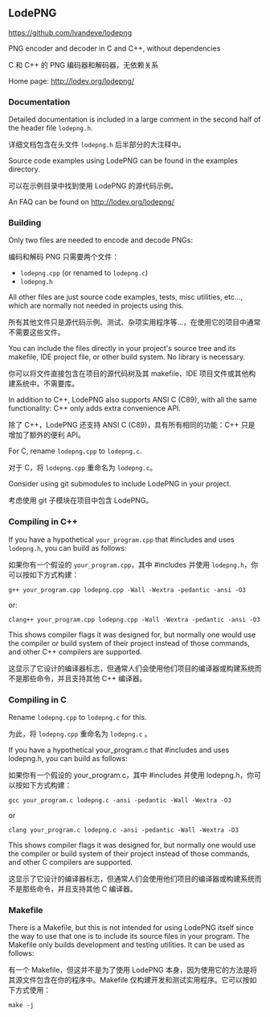 ## LodePNG

https://github.com/lvandeve/lodepng

PNG encoder and decoder in C and C++, without dependencies

C 和 C++ 的 PNG 编码器和解码器，无依赖关系

Home page: http://lodev.org/lodepng/

### Documentation

Detailed documentation is included in a large comment in the second half of the header file `lodepng.h`.

详细文档包含在头文件 `lodepng.h` 后半部分的大注释中。

Source code examples using LodePNG can be found in the examples directory.

可以在示例目录中找到使用 LodePNG 的源代码示例。

An FAQ can be found on http://lodev.org/lodepng/

### Building

Only two files are needed to encode and decode PNGs:

编码和解码 PNG 只需要两个文件：

- `lodepng.cpp` (or renamed to `lodepng.c`)
- `lodepng.h`

All other files are just source code examples, tests, misc utilities, etc..., which are normally not needed in projects using this.

所有其他文件只是源代码示例、测试、杂项实用程序等...，在使用它的项目中通常不需要这些文件。

You can include the files directly in your project's source tree and its makefile, IDE project file, or other build system. No library is necessary.

你可以将文件直接包含在项目的源代码树及其 makefile、IDE 项目文件或其他构建系统中。不需要库。

In addition to C++, LodePNG also supports ANSI C (C89), with all the same functionality: C++ only adds extra convenience API.

除了 C++，LodePNG 还支持 ANSI C (C89)，具有所有相同的功能：C++ 只是增加了额外的便利 API。

For C, rename `lodepng.cpp` to `lodepng.c`.

对于 C，将 `lodepng.cpp` 重命名为 `lodepng.c`。

Consider using git submodules to include LodePNG in your project.

考虑使用 git 子模块在项目中包含 LodePNG。

### Compiling in C++

If you have a hypothetical `your_program.cpp` that #includes and uses `lodepng.h`, you can build as follows:

如果你有一个假设的 `your_program.cpp`，其中 #includes 并使用 `lodepng.h`，你可以按如下方式构建：

```
g++ your_program.cpp lodepng.cpp -Wall -Wextra -pedantic -ansi -O3
```

or:

```
clang++ your_program.cpp lodepng.cpp -Wall -Wextra -pedantic -ansi -O3
```

This shows compiler flags it was designed for, but normally one would use the compiler or build system of their project instead of those commands, and other C++ compilers are supported.

这显示了它设计的编译器标志，但通常人们会使用他们项目的编译器或构建系统而不是那些命令，并且支持其他 C++ 编译器。

### Compiling in C

Rename `lodepng.cpp` to `lodepng.c` for this.

为此，将 `lodepng.cpp` 重命名为 `lodepng.c` 。

If you have a hypothetical your_program.c that #includes and uses lodepng.h, you can build as follows:

如果你有一个假设的 your_program.c，其中 #includes 并使用 lodepng.h，你可以按如下方式构建：

```
gcc your_program.c lodepng.c -ansi -pedantic -Wall -Wextra -O3
```

or

```
clang your_program.c lodepng.c -ansi -pedantic -Wall -Wextra -O3
```

This shows compiler flags it was designed for, but normally one would use the compiler or build system of their project instead of those commands, and other C compilers are supported.

这显示了它设计的编译器标志，但通常人们会使用他们项目的编译器或构建系统而不是那些命令，并且支持其他 C 编译器。

### Makefile

There is a Makefile, but this is not intended for using LodePNG itself since the way to use that one is to include its source files in your program. The Makefile only builds development and testing utilities. It can be used as follows:

有一个 Makefile，但这并不是为了使用 LodePNG 本身，因为使用它的方法是将其源文件包含在你的程序中。Makefile 仅构建开发和测试实用程序。它可以按如下方式使用：

```
make -j
```
